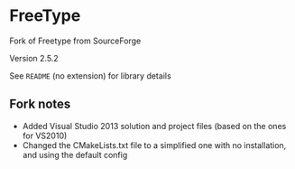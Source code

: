 FreeType
========

Fork of Freetype from SourceForge

Version 2.5.2

See `README` (no extension) for library details

Fork notes
----------

* Added Visual Studio 2013 solution and project files (based on the ones for
VS2010)
* Changed the CMakeLists.txt file to a simplified one with no installation, and
using the default config

